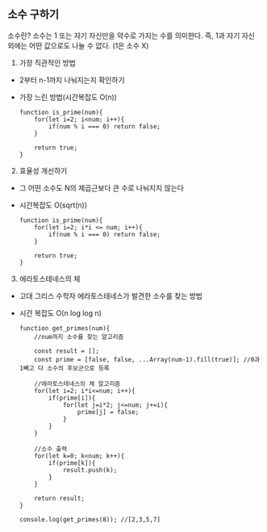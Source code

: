 ## 소수 구하기

소수란? 소수는 1 또는 자기 자신만을 약수로 가지는 수를 의미한다. 즉, 1과 자기 자신 외에는 어떤 값으로도 나눌 수 없다. (1은 소수 X)

1. 가장 직관적인 방법

- 2부터 n-1까지 나눠지는지 확인하기
- 가장 느린 방법(시간복잡도 O(n))

  ```
  function is_prime(num){
      for(let i=2; i<num; i++){
          if(num % i === 0) return false;
      }

      return true;
  }
  ```

2. 효율성 개선하기

- 그 어떤 소수도 N의 제곱근보다 큰 수로 나눠지지 않는다
- 시간복잡도 O(sqrt(n))

  ```
  function is_prime(num){
      for(let i=2; i*i <= num; i++){
          if(num % i === 0) return false;
      }

      return true;
  }
  ```

3. 에라토스테네스의 체

- 고대 그리스 수학자 에라토스테네스가 발견한 소수를 찾는 방법
- 시간 복잡도 O(n log log n)

  ```
  function get_primes(num){
      //num까지 소수를 찾는 알고리즘

      const result = [];
      const prime = [false, false, ...Array(num-1).fill(true)]; //0과 1빼고 다 소수의 후보군으로 등록

      //에라토스테네스의 체 알고리즘
      for(let i=2; i*i<=num; i++){
          if(prime[i]){
              for(let j=i*2; j<=num; j+=i){
                  prime[j] = false;
              }
          }
      }

      //소수 출력
      for(let k=0; k<num; k++){
          if(prime[k]){
              result.push(k);
          }
      }

      return result;
  }

  console.log(get_primes(8)); //[2,3,5,7]
  ```
